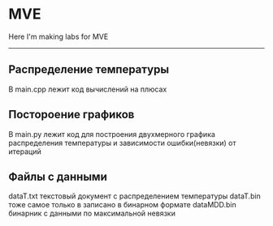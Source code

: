 # MVE
Here I'm making labs for MVE 

---------------------------------
## Распределение температуры
В main.cpp лежит код вычислений на плюсах

## Постороение графиков
В main.py лежит код для построения двухмерного графика распределения температуры и зависимости ошибки(невязки) от итераций

## Файлы с данными
dataT.txt текстовый документ с распределением температуры
dataT.bin тоже самое только в записано в бинарном формате 
dataMDD.bin бинарник с данными по максимальной невязки